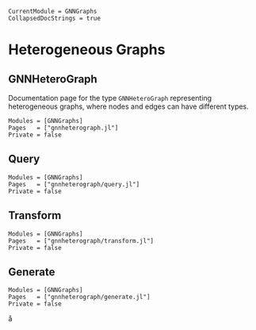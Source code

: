 ```@meta
CurrentModule = GNNGraphs
CollapsedDocStrings = true
```

# Heterogeneous Graphs


## GNNHeteroGraph
Documentation page for the type `GNNHeteroGraph` representing heterogeneous graphs, where  nodes and edges can have different types.

```@autodocs
Modules = [GNNGraphs]
Pages   = ["gnnheterograph.jl"]
Private = false
```

## Query

```@autodocs
Modules = [GNNGraphs]
Pages   = ["gnnheterograph/query.jl"]
Private = false
```

## Transform

```@autodocs
Modules = [GNNGraphs]
Pages   = ["gnnheterograph/transform.jl"]
Private = false
```

## Generate

```@autodocs
Modules = [GNNGraphs]
Pages   = ["gnnheterograph/generate.jl"]
Private = false
```
å